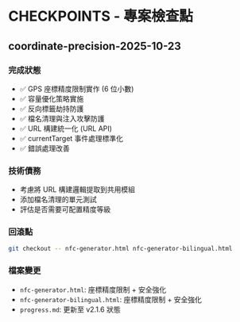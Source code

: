 # CHECKPOINTS - 專案檢查點

## coordinate-precision-2025-10-23

### 完成狀態
- ✅ GPS 座標精度限制實作 (6 位小數)
- ✅ 容量優化策略實施
- ✅ 反向標籤劫持防護
- ✅ 檔名清理與注入攻擊防護
- ✅ URL 構建統一化 (URL API)
- ✅ currentTarget 事件處理標準化
- ✅ 錯誤處理改善

### 技術債務
- 考慮將 URL 構建邏輯提取到共用模組
- 添加檔名清理的單元測試
- 評估是否需要可配置精度等級

### 回滾點
```bash
git checkout -- nfc-generator.html nfc-generator-bilingual.html
```

### 檔案變更
- `nfc-generator.html`: 座標精度限制 + 安全強化
- `nfc-generator-bilingual.html`: 座標精度限制 + 安全強化
- `progress.md`: 更新至 v2.1.6 狀態
